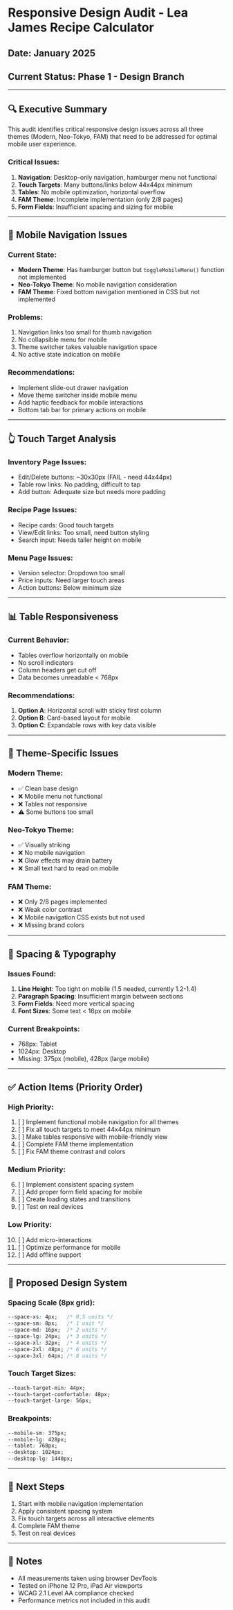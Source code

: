 # Responsive Design Audit - Lea James Recipe Calculator

## Date: January 2025
## Current Status: Phase 1 - Design Branch

---

## 🔍 Executive Summary

This audit identifies critical responsive design issues across all three themes (Modern, Neo-Tokyo, FAM) that need to be addressed for optimal mobile user experience.

### Critical Issues:
1. **Navigation**: Desktop-only navigation, hamburger menu not functional
2. **Touch Targets**: Many buttons/links below 44x44px minimum
3. **Tables**: No mobile optimization, horizontal overflow
4. **FAM Theme**: Incomplete implementation (only 2/8 pages)
5. **Form Fields**: Insufficient spacing and sizing for mobile

---

## 📱 Mobile Navigation Issues

### Current State:
- **Modern Theme**: Has hamburger button but `toggleMobileMenu()` function not implemented
- **Neo-Tokyo Theme**: No mobile navigation consideration
- **FAM Theme**: Fixed bottom navigation mentioned in CSS but not implemented

### Problems:
1. Navigation links too small for thumb navigation
2. No collapsible menu for mobile
3. Theme switcher takes valuable navigation space
4. No active state indication on mobile

### Recommendations:
- Implement slide-out drawer navigation
- Move theme switcher inside mobile menu
- Add haptic feedback for mobile interactions
- Bottom tab bar for primary actions on mobile

---

## 👆 Touch Target Analysis

### Inventory Page Issues:
- Edit/Delete buttons: ~30x30px (FAIL - need 44x44px)
- Table row links: No padding, difficult to tap
- Add button: Adequate size but needs more padding

### Recipe Page Issues:
- Recipe cards: Good touch targets
- View/Edit links: Too small, need button styling
- Search input: Needs taller height on mobile

### Menu Page Issues:
- Version selector: Dropdown too small
- Price inputs: Need larger touch areas
- Action buttons: Below minimum size

---

## 📊 Table Responsiveness

### Current Behavior:
- Tables overflow horizontally on mobile
- No scroll indicators
- Column headers get cut off
- Data becomes unreadable < 768px

### Recommendations:
1. **Option A**: Horizontal scroll with sticky first column
2. **Option B**: Card-based layout for mobile
3. **Option C**: Expandable rows with key data visible

---

## 🎨 Theme-Specific Issues

### Modern Theme:
- ✅ Clean base design
- ❌ Mobile menu not functional
- ❌ Tables not responsive
- ⚠️ Some buttons too small

### Neo-Tokyo Theme:
- ✅ Visually striking
- ❌ No mobile navigation
- ❌ Glow effects may drain battery
- ❌ Small text hard to read on mobile

### FAM Theme:
- ❌ Only 2/8 pages implemented
- ❌ Weak color contrast
- ❌ Mobile navigation CSS exists but not used
- ❌ Missing brand colors

---

## 📐 Spacing & Typography

### Issues Found:
1. **Line Height**: Too tight on mobile (1.5 needed, currently 1.2-1.4)
2. **Paragraph Spacing**: Insufficient margin between sections
3. **Form Fields**: Need more vertical spacing
4. **Font Sizes**: Some text < 16px on mobile

### Current Breakpoints:
- 768px: Tablet
- 1024px: Desktop
- Missing: 375px (mobile), 428px (large mobile)

---

## ✅ Action Items (Priority Order)

### High Priority:
1. [ ] Implement functional mobile navigation for all themes
2. [ ] Fix all touch targets to meet 44x44px minimum
3. [ ] Make tables responsive with mobile-friendly view
4. [ ] Complete FAM theme implementation
5. [ ] Fix FAM theme contrast and colors

### Medium Priority:
6. [ ] Implement consistent spacing system
7. [ ] Add proper form field spacing for mobile
8. [ ] Create loading states and transitions
9. [ ] Test on real devices

### Low Priority:
10. [ ] Add micro-interactions
11. [ ] Optimize performance for mobile
12. [ ] Add offline support

---

## 📏 Proposed Design System

### Spacing Scale (8px grid):
```css
--space-xs: 4px;   /* 0.5 units */
--space-sm: 8px;   /* 1 unit */
--space-md: 16px;  /* 2 units */
--space-lg: 24px;  /* 3 units */
--space-xl: 32px;  /* 4 units */
--space-2xl: 48px; /* 6 units */
--space-3xl: 64px; /* 8 units */
```

### Touch Target Sizes:
```css
--touch-target-min: 44px;
--touch-target-comfortable: 48px;
--touch-target-large: 56px;
```

### Breakpoints:
```css
--mobile-sm: 375px;
--mobile-lg: 428px;
--tablet: 768px;
--desktop: 1024px;
--desktop-lg: 1440px;
```

---

## 🚀 Next Steps

1. Start with mobile navigation implementation
2. Apply consistent spacing system
3. Fix touch targets across all interactive elements
4. Complete FAM theme
5. Test on real devices

---

## 📝 Notes

- All measurements taken using browser DevTools
- Tested on iPhone 12 Pro, iPad Air viewports
- WCAG 2.1 Level AA compliance checked
- Performance metrics not included in this audit